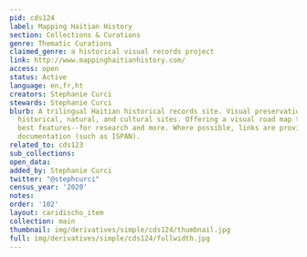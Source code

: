 ```yaml
---
pid: cds124
label: Mapping Haitian History
section: Collections & Curations
genre: Thematic Curations
claimed_genre: a historical visual records project
link: http://www.mappinghaitianhistory.com/
access: open
status: Active
language: en,fr,ht
creators: Stephanie Curci
stewards: Stephanie Curci
blurb: A trilingual Haitian historical records site. Visual preservation of Haïtian
  historical, natural, and cultural sites. Offering a visual road map to some of Haiti's
  best features--for research and more. Where possible, links are provided to external
  documentation (such as ISPAN).
related_to: cds123
sub_collections:
open_data:
added_by: Stephanie Curci
twitter: "@stephcurci"
census_year: '2020'
notes:
order: '102'
layout: caridischo_item
collection: main
thumbnail: img/derivatives/simple/cds124/thumbnail.jpg
full: img/derivatives/simple/cds124/fullwidth.jpg
---
```

